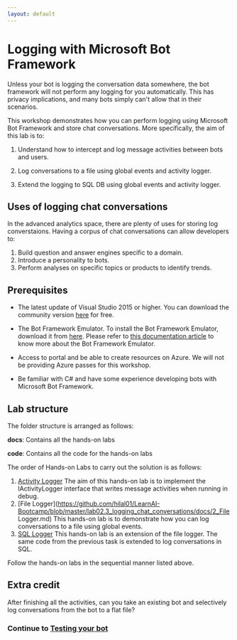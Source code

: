 ```yaml
---
layout: default
---
```


# Logging with Microsoft Bot Framework

Unless your bot is logging the conversation data somewhere, the bot framework will not perform any logging for you automatically. This has privacy implications, and many bots simply can't allow that in their scenarios.

This workshop demonstrates how you can perform logging using Microsoft Bot Framework and store chat conversations. More specifically, the aim of this lab is to:

1. Understand how to intercept and log message activities between bots and users.

2. Log conversations to a file using global events and activity logger.

3. Extend the logging to SQL DB using global events and activity logger.

## Uses of logging chat conversations

In the advanced analytics space, there are plenty of uses for storing log converstaions. Having a corpus of chat conversations can allow developers to: 
1. Build question and answer engines specific to a domain.
2. Introduce a personality to bots.
3. Perform analyses on specific topics or products to identify trends.

## Prerequisites

* The latest update of Visual Studio 2015 or higher. You can download the community version [here](http://www.visualstudio.com) for free.

* The Bot Framework Emulator. To install the Bot Framework Emulator, download it from [here](https://emulator.botframework.com/). Please refer to [this documentation article](https://github.com/microsoft/botframework-emulator/wiki/Getting-Started) to know more about the Bot Framework Emulator.

* Access to portal and be able to create resources on Azure. We will not be providing Azure passes for this workshop.

* Be familiar with C# and have some experience developing bots with Microsoft Bot Framework.

## Lab structure

The folder structure is arranged as follows:

__docs__: Contains all the hands-on labs

__code__: Contains all the code for the hands-on labs

The order of Hands-on Labs to carry out the solution is as follows:

1. [Activity Logger](https://github.com/hilal01/LearnAI-Bootcamp/blob/master/lab02.3_logging_chat_conversations/docs/1_Activity%20Logger.md)
The aim of this hands-on lab is to implement the IActivityLogger interface that writes message activities when running in debug. 
2. [File Logger](https://github.com/hilal01/LearnAI-Bootcamp/blob/master/lab02.3_logging_chat_conversations/docs/2_File Logger.md) This hands-on lab is to demonstrate how you can log conversations to a file using global events.
3. [SQL Logger](https://github.com/hilal01/LearnAI-Bootcamp/blob/master/lab02.3_logging_chat_conversations/docs/3_SQL%20Logger.md) This hands-on lab is an extension of the file logger. The same code from the previous task is extended to log conversations in SQL.

Follow the hands-on labs in the sequential manner listed above.

## Extra credit

After finishing all the activities, can you take an existing bot and selectively log conversations from the bot to a flat file?

### Continue to [Testing your bot](../lab02.4_testing_bots/0_README)
